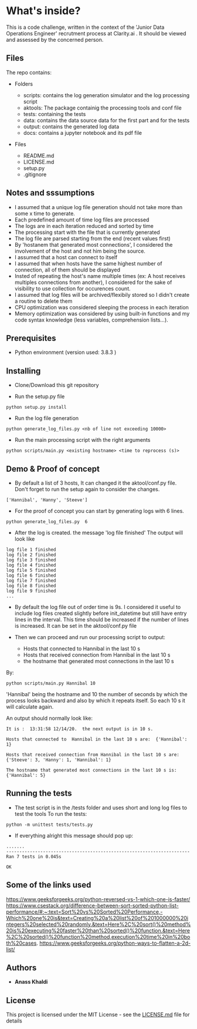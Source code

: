 # What's inside?

This is a code challenge, written in the context of the 'Junior Data Operations Engineer' recrutment process at Clarity.ai .
It should be viewed and assessed by the concerned person.

## Files
The repo contains:
*  Folders 
    *  scripts: contains the log generation simulator and the log processing script
    *  aktools: The package containig the processing tools and conf file
    *  tests: containing the tests
    *  data: contains the data source data for the first part and for the tests
    *  output: contains the generated log data
    *  docs: contains a jupyter notebook and its pdf file
    
*  Files
   *   README.md
   *   LICENSE.md
   *   setup.py
   *   .gitignore


## Notes and sssumptions 

*   I assumed that a unique log file generation should not take more than some x time to generate.
*   Each predefined amount of time log files are processed
*   The logs are in each iteration reduced and sorted by time
*   The processing start with the file that is currently generated
*   The log file are parsed starting from the end (recent values first)
*   By 'hostanem that generated most connections', I considered the involvement  of the host and not him being the source.
*   I assumed that a host can connect to itself
*   I assumed that when hosts have the same highest number of connection, all of them should be displayed
*   Insted of repeating the host's name multiple times (ex: A host receives multiples connections from another), I considered for the sake of visibility to use collection for occurences count.
*   I assumed that log files will be archived/flexibily stored so I didn't create a routine to delete them 
*   CPU optimization was considered sleeping the process in each iteration
*   Memory optimization was considered by using built-in functions and my code syntax knowledge (less variables, comprehension lists...).


## Prerequisites

*   Python environment (version used: 3.8.3 )

## Installing

*   Clone/Download this git repository

*   Run the setup.py file 

```
python setup.py install
```

*   Run the log file generation

```
python generate_log_files.py <nb of line not exceeding 10000>
```

*   Run the main processing script with the right arguments

```
python scripts/main.py <existing hostname> <time to reprocess (s)>
```

## Demo & Proof of concept
*   By default a list of 3 hosts, It can changed it the aktool/conf.py file. Don't forget to run the setup again to consider the changes.

```
['Hannibal', 'Hanny', 'Steeve']
```


*   For the proof of concept you can start by generating logs with 6 lines.
```
python generate_log_files.py  6
```
*   After the log is created. the message 'log file <index> finished'
The output will look like
```
log file 1 finished
log file 2 finished
log file 3 finished
log file 4 finished
log file 5 finished
log file 6 finished
log file 7 finished
log file 8 finished
log file 9 finished
...
```

*   By default the log file out of order time is 9s. I considered it useful to include log files created slightly before init_datetime but still have entry lines in the interval. This time should be increased if the number of lines is increased.
It can be set in the aktool/conf.py file

*   Then we can proceed and run our processing script to output:
    *    Hosts that connected to  Hannibal in the last 10 s
    *    Hosts that received connection from Hannibal in the last 10 s
    *    the hostname that generated most connections in the last 10 s

By:

```
python scripts/main.py Hannibal 10
```
'Hannibal' being the hostname and 10 the number of seconds by which the process looks backward and also by which it repeats itself.
So each 10 s it will calculate again.

An output should normally look like:
```
It is :  13:31:58 12/14/20.  the next output is in 10 s. 

Hosts that connected to  Hannibal in the last 10 s are:  {'Hannibal': 1} 

Hosts that received connection from Hannibal in the last 10 s are:  {'Steeve': 3, 'Hanny': 1, 'Hannibal': 1} 

The hostname that generated most connections in the last 10 s is:  {'Hannibal': 5}
```

## Running the tests

*   The test script is in the /tests folder and uses short and long log files to test the tools
To run the tests: 
```
python -m unittest tests/tests.py
```
*   If everything alright this message should pop up:

```
.......
----------------------------------------------------------------------
Ran 7 tests in 0.045s

OK
```
## Some of the links used
https://www.geeksforgeeks.org/python-reversed-vs-1-which-one-is-faster/
https://www.csestack.org/difference-between-sort-sorted-python-list-performance/#:~:text=Sort%20vs%20Sorted%20Performance,-Which%20one%20is&text=Creating%20a%20list%20of%201000000%20integers%20selected%20randomly.&text=Here%2C%20sort()%20method%20is%20executing%20faster%20than%20sorted()%20function.&text=Here%2C%20sorted()%20function%20method,execution%20time%20in%20both%20cases.
https://www.geeksforgeeks.org/python-ways-to-flatten-a-2d-list/

## Authors

* **Anass Khaldi** 


## License

This project is licensed under the MIT License - see the [LICENSE.md](LICENSE.md) file for details

